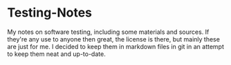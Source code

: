 Testing-Notes
=============

My notes on software testing, including some materials and sources. If they're any use to anyone then great, the license is there, but mainly these are just for me. I decided to keep them in markdown files in git in an attempt to keep them neat and up-to-date.